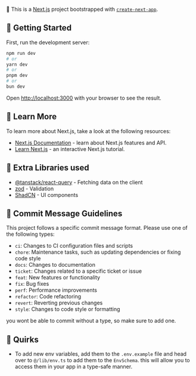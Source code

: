 🚀 This is a [Next.js](https://nextjs.org) project bootstrapped with [`create-next-app`](https://nextjs.org/docs/app/api-reference/cli/create-next-app).

## 🚧 Getting Started

First, run the development server:

```bash
npm run dev
# or
yarn dev
# or
pnpm dev
# or
bun dev
```

Open [http://localhost:3000](http://localhost:3000) with your browser to see the result.

## 🤔 Learn More

To learn more about Next.js, take a look at the following resources:

- [Next.js Documentation](https://nextjs.org/docs) - learn about Next.js features and API.
- [Learn Next.js](https://nextjs.org/learn) - an interactive Next.js tutorial.

## 🚀 Extra Libraries used

- [@tanstack/react-query](https://tanstack.com/query/v5) - Fetching data on the client
- [zod](https://zod.dev/) - Validation
- [ShadCN](https://shadcn.com/) - UI components

## 🚧 Commit Message Guidelines

This project follows a specific commit message format. Please use one of the following types:

- `ci`: Changes to CI configuration files and scripts
- `chore`: Maintenance tasks, such as updating dependencies or fixing code style
- `docs`: Changes to documentation
- `ticket`: Changes related to a specific ticket or issue
- `feat`: New features or functionality
- `fix`: Bug fixes
- `perf`: Performance improvements
- `refactor`: Code refactoring
- `revert`: Reverting previous changes
- `style`: Changes to code style or formatting

you wont be able to commit without a type, so make sure to add one.

## 🚨 Quirks

- To add new env variables, add them to the `.env.example` file and head over to `@/lib/env.ts` to add them to the `EnvSchema`. this will allow you to access them in your app in a type-safe manner.
